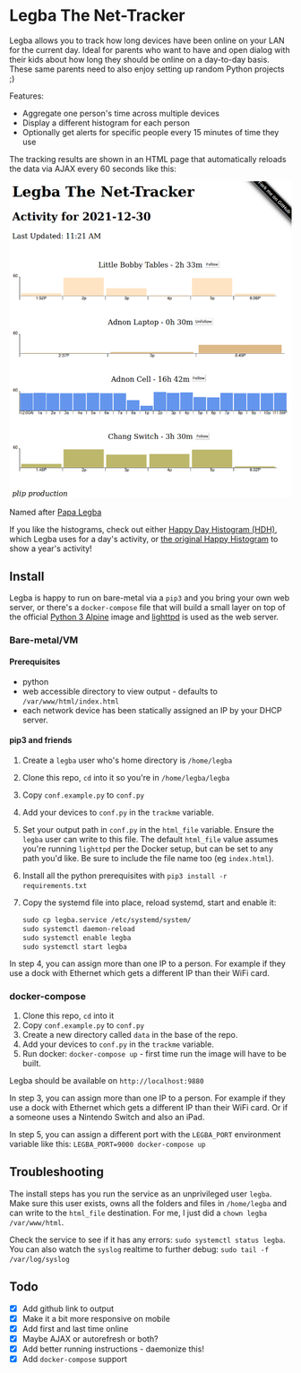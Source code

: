 # Legba The Net-Tracker

Legba allows you to track how long devices have been online on your LAN for the current day. Ideal for parents who want to have and open dialog with their kids about how long they should be online on a day-to-day basis. These same parents need to also enjoy setting up random Python projects ;)

Features:
* Aggregate one person's time across multiple devices
* Display a different histogram for each person 
* Optionally get alerts for specific people every 15 minutes of time they use

The tracking results are shown in an HTML page that automatically reloads the data via AJAX every 60 seconds like this:

![Legba Screenshot](html/legba2.png)

Named after [Papa Legba](https://en.wikipedia.org/wiki/Papa_Legba)

If you like the histograms, check out either [Happy Day Histogram (HDH)](https://github.com/mrjones-plip/Happy-Day-Histogram), which Legba uses for a day's activity, or [the original Happy Histogram](https://github.com/Packet-Clearing-House/Happy-Histogram/) to show a year's activity!

## Install 

Legba is happy to run on bare-metal via a `pip3` and you bring your own web server, or there's a `docker-compose` file that will build a small layer on top of the official [Python 3 Alpine](https://hub.docker.com/_/python/) image and [lighttpd](https://hub.docker.com/r/sebp/lighttpd) is used as the web server.

### Bare-metal/VM

#### Prerequisites

* python
* web accessible directory to view output - defaults to `/var/www/html/index.html`
* each network device has been statically assigned an IP by your DHCP server.

#### pip3 and friends

1. Create a `legba` user who's home directory is `/home/legba`
2. Clone this repo, `cd` into it so you're in `/home/legba/legba`
3. Copy `conf.example.py` to `conf.py`
4. Add your devices to `conf.py` in the `trackme` variable.
5. Set your output path in `conf.py` in the `html_file` variable. Ensure the `legba` user can write to this file. The default `html_file`  value assumes you're running `lighttpd` per the Docker setup, but can be set to any path you'd like. Be sure to include the file name too (eg `index.html`).
6. Install all the python prerequisites with `pip3 install -r requirements.txt`
7. Copy the systemd file into place, reload systemd, start and enable it:

    ```    
    sudo cp legba.service /etc/systemd/system/
    sudo systemctl daemon-reload
    sudo systemctl enable legba
    sudo systemctl start legba
    ```

In step 4, you can assign more than one IP to a person.  For example if they use a dock with Ethernet which gets a different IP than their WiFi card.

### docker-compose

1. Clone this repo, `cd` into it
2. Copy `conf.example.py` to `conf.py`
3. Create a new directory called `data` in the base of the repo.
4. Add your devices to `conf.py` in the `trackme` variable.
5. Run docker: `docker-compose up` - first time run the image will have to be built. 

Legba should be available on `http://localhost:9880`

In step 3, you can assign more than one IP to a person.  For example if they use a dock with Ethernet which gets a different IP than their WiFi card. Or if a someone uses a Nintendo Switch and also an iPad.

In step 5, you can assign a different port with the `LEGBA_PORT` environment variable like this: `LEGBA_PORT=9000 docker-compose up`

## Troubleshooting

The install steps has you run the service as an unprivileged user `legba`.  Make sure this user exists, owns all the folders and files in `/home/legba` and can write to the `html_file` destination.  For me, I just did a `chown legba /var/www/html`.  

Check the service to see if it has any errors: `sudo systemctl status legba`. You can also watch the `syslog` realtime to further debug: `sudo tail -f /var/log/syslog`

## Todo

- [x] Add github link to output
- [x] Make it a bit more responsive on mobile
- [X] Add first and last time online
- [X] Maybe AJAX or autorefresh or both?
- [X] Add better running instructions - daemonize this!
- [X] Add `docker-compose` support
